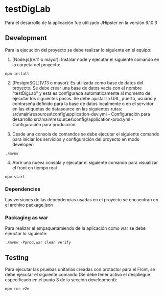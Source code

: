 # testDigLab

Para el desarrollo de la aplicación fue utilizado JHipster en la versión 6.10.3

## Development

Para la ejecución del proyecto se debe realizar lo siguiente en el equipo:

1. [Node.js](V.11 o mayor): Instalar node y ejecutar el siguiente comando en la carpeta del proyecto:

```
npm install
```

2. [PostgreSQL](V.13 o mayor): Es utilizada como base de datos del proyecto. Se debe crear una base de datos vacia con el nombre "testDigLab" y esta es configurada automaticamente al momento de ejecutar los siguientes pasos.
   Se debe ajustar la URL, puerto, usuario y contraseña definido para la base de datos localmente o en el servidor en las etiquetas de datasource en las siguientes rutas:
   src\main\resources\config\application-dev.yml - Configuración para desarrollo
   src\main\resources\config\application-prod.yml - Configuración para producción

3. Desde una consola de comandos se debe ejecutar el siguiente comando para iniciar los servicios y configuración del proyecto en modo developer:

```
./mvnw
```

4. Abrir una nueva consola y ejecutar el siguiente comando para visualizar el front en tiempo real

```
npm start
```

### Dependencies

Las versiones de las dependencias usadas en el proyecto se encuentran en el archivo package.json

### Packaging as war

Para realizar el empaquetamiendo de la aplicación como war se debe ejeuctar lo siguiente:

```
./mvnw -Pprod,war clean verify
```

## Testing

Para ejecutar las pruebas unitarias creadas con protactor para el Front, se debe ejecutar el siguiente comando (Se debe tener activo el despliegue especificado en el punto 3 de la sección development):

```
npm run e2e
```
